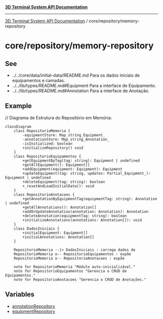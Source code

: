 [**3D Terminal System API Documentation**](../../../README.md)

***

[3D Terminal System API Documentation](../../../README.md) / core/repository/memory-repository

# core/repository/memory-repository

## See

 - ../../core/data/initial-data/README.md Para os dados iniciais de equipamentos e camadas.
 - ../../lib/types/README.md#Equipment Para a interface de Equipamento.
 - ../../lib/types/README.md#Annotation Para a interface de Anotação.

## Example

// Diagrama de Estrutura do Repositório em Memória:
```mermaid
classDiagram
    class RepositorioMemoria {
        -equipmentStore: Map_string_Equipment_
        -annotationStore: Map_string_Annotation_
        -isInitialized: boolean
        +initializeRepository() void
    }
    class RepositorioEquipamentos {
        +getEquipmentByTag(tag: string): Equipment | undefined
        +getAllEquipment(): Equipment[]
        +addEquipment(equipment: Equipment): Equipment
        +updateEquipment(tag: string, updates: Partial_Equipment_): Equipment | undefined
        +deleteEquipment(tag: string): boolean
        +_resetAndLoadInitialData(): void
    }
    class RepositorioAnotacoes {
        +getAnnotationByEquipmentTag(equipmentTag: string): Annotation | undefined
        +getAllAnnotations(): Annotation[]
        +addOrUpdateAnnotation(annotation: Annotation): Annotation
        +deleteAnnotation(equipmentTag: string): boolean
        +initializeAnnotations(annotations: Annotation[]): void
    }
    class DadosIniciais {
        +initialEquipment: Equipment[]
        +initialAnnotations: Annotation[]
    }

    RepositorioMemoria --|> DadosIniciais : carrega dados de
    RepositorioMemoria o-- RepositorioEquipamentos : expõe
    RepositorioMemoria o-- RepositorioAnotacoes : expõe

    note for RepositorioMemoria "Módulo auto-inicializável."
    note for RepositorioEquipamentos "Gerencia o CRUD de Equipamentos."
    note for RepositorioAnotacoes "Gerencia o CRUD de Anotações."
```

## Variables

- [annotationRepository](variables/annotationRepository.md)
- [equipmentRepository](variables/equipmentRepository.md)
